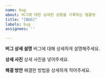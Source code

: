 ```yaml
---
name: bug
about: 버그에 대한 상세한 상황을 기록하는 템플릿
title: "[BUG]"
labels: bug
assignees: ''

---
```


**버그 상세 설명**
버그에 대해 상세하게 설명해주세요.

**상세 사진**
상세 사진을 넣어주세요.

**해결 방안**
해결한 방법을 상세하게 적어주세요.

